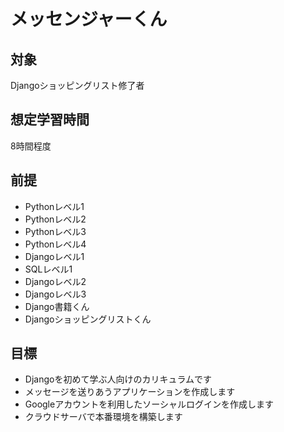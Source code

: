 # メッセンジャーくん

## 対象
Djangoショッピングリスト修了者

## 想定学習時間
8時間程度

## 前提
* Pythonレベル1
* Pythonレベル2
* Pythonレベル3
* Pythonレベル4
* Djangoレベル1
* SQLレベル1
* Djangoレベル2
* Djangoレベル3
* Django書籍くん
* Djangoショッピングリストくん

## 目標
* Djangoを初めて学ぶ人向けのカリキュラムです
* メッセージを送りあうアプリケーションを作成します
* Googleアカウントを利用したソーシャルログインを作成します
* クラウドサーバで本番環境を構築します
